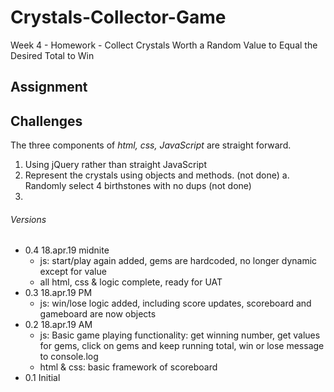 # Crystals-Collector-Game
Week 4 - Homework - Collect Crystals Worth a Random Value to Equal the Desired Total to Win

## Assignment

## Challenges
The three components of _html, css, JavaScript_ are straight forward. 
1. Using jQuery rather than straight JavaScript
2. Represent the crystals using objects and methods. (not done)
    a. Randomly select 4 birthstones with no dups (not done)
3. 

###### Versions
- 0.4 18.apr.19 midnite 
    - js: start/play again added, gems are hardcoded, no longer dynamic except      for value 
    - all html, css & logic complete, ready for UAT
- 0.3 18.apr.19 PM 
    - js: win/lose logic added, including score updates,
        scoreboard and gameboard are now objects
- 0.2 18.apr.19 AM
    - js: Basic game playing functionality: get winning number, get values for      gems, click on gems and keep running total, win or lose message to         console.log
    - html & css: basic framework of scoreboard
- 0.1 Initial 